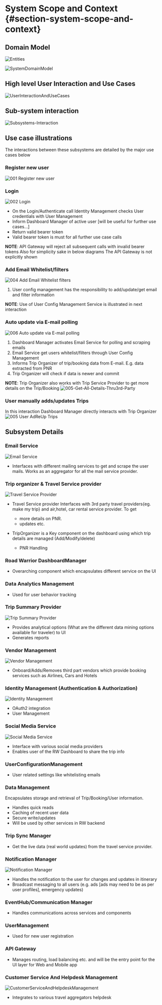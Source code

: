 # System Scope and Context {#section-system-scope-and-context}

## Domain Model

![Entities](.media/Entities.png)

![SystemDomainModel](.media/DomainModel.png)

## High level User Interaction and Use Cases

![UserInteractionAndUseCases](.media/UserInteractionAndUseCases.png)

## Sub-system interaction

![Subsystems-Interaction](./.media/RoadWarrior_SubSystems-Subsystems_And_Interactions.png)

## Use case illustrations

The interactions between these subsystems are detailed by the major use cases below

### Register new user

![001 Register new user](./.media/001-Register-new-user.png)

### Login

![002 Login](./.media/002-Login.png)

* On the Login/Authenticate call Identity Management checks User credentials with User Management
* Inform Dashboard Manager of active user [will be useful for further use cases...]
* Return valid bearer token
* Valid bearer token is must for all further use case calls

**NOTE**: API Gateway will reject all subsequent calls with invalid bearer tokens
Also for simplicity sake in below diagrams The API Gateway is not explicitly shown

### Add Email Whitelist/filters

![004 Add Email Whitelist filters](./.media/004-Add-Email-Whitelist-filters.png)

1. User config management has the responsibility to add/update/get email and filter information

**NOTE**: Use of User Config Management Service is illustrated in next interaction

### Auto update via E-mail polling

![006 Auto update via E-mail polling](./.media/006-Auto-update-via-E-mail-polling.png)

1. Dashboard Manager activates Email Service for polling and scraping emails
2. Email Service get users whitelist/filters through User Config Management
3. Informs Trip Organizer of trip/booking data from E-mail. E.g. data extracted from PNR
4. Trip Organizer will check if data is newer and commit

**NOTE**: Trip Organizer also works with Trip Service Provider to get more details on the Trip/Booking
![005-Get-All-Details-Thru3rd-Party](./.media/005-Get-All-Details-Thru3rd-Party.png)

### User manually adds/updates Trips

In this interaction Dashboard Manager directly interacts with Trip Organizer
![005 User AdReUp Trips](./.media/005-User-AdReUp-Trips.png)

## Subsystem Details

### Email Service

![Email Service](./.media/RoadWarrior_SubSystems-Email_Polling_And_Whitelisting.jpg)

* Interfaces with different mailing services to get and scrape the user mails. Works as an aggregator for all the mail service provider.

### Trip organizer & Travel Service provider

![Travel Service Provider](./.media/RoadWarrior_SubSystems-Travel_Service_Provider.jpg)

* Travel Service provider Interfaces with 3rd party travel providers{eg. make my trip} and air,hotel, car rental service provider. To get
  * more details on PNR.
  * updates etc.

* TripOrganizer is a Key component on the dashboard using which trip details are managed (Add/Modify/delete)
  * PNR Handling

### Road Warrior DashboardManager

* Overarching component which encapsulates different service on the UI

### Data Analytics Management

* Used for user behavior tracking

### Trip Summary Provider

 ![Trip Summary Provider](./.media/RoadWarrior_SubSystems-Trip_Summary_Provider.jpg)

* Provides analytical options (What are the different data mining options available for traveler) to UI
* Generates reports

### Vendor Management

 ![Vendor Management](./.media/RoadWarrior_SubSystems-Vendor_Management.jpg)

* Onboard/Adds/Removes third part vendors which provide booking services such as Airlines, Cars and Hotels

### Identity Management (Authentication & Authorization)

 ![Identity Management](./.media/RoadWarrior_SubSystems-Login-Registration.jpg)

* OAuth2 integration
* User Management

### Social Media Service

 ![Social Media Service](./.media/RoadWarrior_SubSystems-Share_Trip_details.jpg)

* Interface with various social media providers
* Enables user of the RW Dashboard to share the trip info

### UserConfigurationManagement

* User related settings like whitelisting emails

### Data Management

Encapsulates storage and retrieval of Trip/Booking/User information.

* Handles quick reads
* Caching of recent user data
* Secure write/updates
* Will be used by other services in RW backend

### Trip Sync Manager

* Get the live data (real world updates) from the travel service provider.

### Notification Manager

 ![Notification Manager](./.media/RoadWarrior_SubSystems-TripNofiication.jpg)

* Handles the notification to the user for changes and updates in itinerary
* Broadcast messaging to all users (e.g. ads [ads may need to be as per user profiles], emergency updates)

### EventHub/Communication Manager

* Handles communications across services and components

### UserManagement

* Used for new user registration

### API Gateway

* Manages routing, load balancing etc. and will be the entry point for the UI layer for Web and Mobile app

### Customer Service And Helpdesk Management

 ![CustomerServiceAndHelpdeskManagement](./.media/RoadWarrior_SubSystems-Helpdesk_Management.jpg)

* Integrates to various travel aggregators helpdesk
